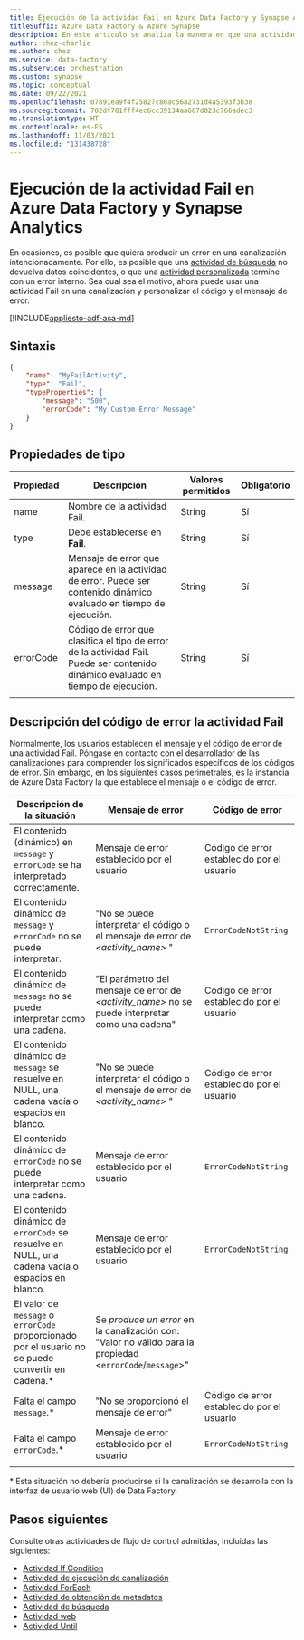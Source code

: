 ```yaml
---
title: Ejecución de la actividad Fail en Azure Data Factory y Synapse Analytics
titleSuffix: Azure Data Factory & Azure Synapse
description: En este artículo se analiza la manera en que una actividad Fail en Azure Data Factory y Synapse Analytics devuelve intencionalmente un error en una canalización.
author: chez-charlie
ms.author: chez
ms.service: data-factory
ms.subservice: orchestration
ms.custom: synapse
ms.topic: conceptual
ms.date: 09/22/2021
ms.openlocfilehash: 07891ea9f4f25827c80ac56a2731d4a5393f3b38
ms.sourcegitcommit: 702df701fff4ec6cc39134aa607d023c766adec3
ms.translationtype: HT
ms.contentlocale: es-ES
ms.lasthandoff: 11/03/2021
ms.locfileid: "131438728"
---
```

# <a name="execute-a-fail-activity-in-azure-data-factory-and-synapse-analytics"></a>Ejecución de la actividad Fail en Azure Data Factory y Synapse Analytics

En ocasiones, es posible que quiera producir un error en una canalización intencionadamente. Por ello, es posible que una [actividad de búsqueda](control-flow-lookup-activity.md) no devuelva datos coincidentes, o que una [actividad personalizada](transform-data-using-dotnet-custom-activity.md) termine con un error interno. Sea cual sea el motivo, ahora puede usar una actividad Fail en una canalización y personalizar el código y el mensaje de error.

[!INCLUDE[appliesto-adf-asa-md](includes/appliesto-adf-asa-md.md)]


## <a name="syntax"></a>Sintaxis

```json
{
    "name": "MyFailActivity",
    "type": "Fail",
    "typeProperties": {
        "message": "500",
        "errorCode": "My Custom Error Message"
    }
}

```

## <a name="type-properties"></a>Propiedades de tipo

| Propiedad | Descripción | Valores permitidos | Obligatorio |
| --- | --- | --- | --- |
| name | Nombre de la actividad Fail. | String | Sí |
| type | Debe establecerse en **Fail**. | String | Sí |
| message | Mensaje de error que aparece en la actividad de error. Puede ser contenido dinámico evaluado en tiempo de ejecución. | String | Sí |
| errorCode | Código de error que clasifica el tipo de error de la actividad Fail. Puede ser contenido dinámico evaluado en tiempo de ejecución. | String | Sí |
| | |

## <a name="understand-the-fail-activity-error-code"></a>Descripción del código de error la actividad Fail

Normalmente, los usuarios establecen el mensaje y el código de error de una actividad Fail. Póngase en contacto con el desarrollador de las canalizaciones para comprender los significados específicos de los códigos de error. Sin embargo, en los siguientes casos perimetrales, es la instancia de Azure Data Factory la que establece el mensaje o el código de error.

| Descripción de la situación | Mensaje de error | Código de error |
| --- | --- | --- |
El contenido (dinámico) en `message` y `errorCode` se ha interpretado correctamente. | Mensaje de error establecido por el usuario | Código de error establecido por el usuario |
El contenido dinámico de `message` y `errorCode` no se puede interpretar. | "No se puede interpretar el código o el mensaje de error de _<activity_name>_ " | `ErrorCodeNotString` |
| El contenido dinámico de `message` no se puede interpretar como una cadena. | "El parámetro del mensaje de error de _<activity_name>_ no se puede interpretar como una cadena" | Código de error establecido por el usuario |
| El contenido dinámico de `message` se resuelve en NULL, una cadena vacía o espacios en blanco. | "No se puede interpretar el código o el mensaje de error de _<activity_name>_ " | Código de error establecido por el usuario |
| El contenido dinámico de `errorCode` no se puede interpretar como una cadena. | Mensaje de error establecido por el usuario | `ErrorCodeNotString` |
| El contenido dinámico de `errorCode` se resuelve en NULL, una cadena vacía o espacios en blanco. | Mensaje de error establecido por el usuario | `ErrorCodeNotString` |
| El valor de `message` o `errorCode` proporcionado por el usuario no se puede convertir en cadena.* | Se _produce un error_ en la canalización con: "Valor no válido para la propiedad <`errorCode`/`message`>" | |
| Falta el campo `message`.* | "No se proporcionó el mensaje de error" | Código de error establecido por el usuario |
| Falta el campo `errorCode`.* | Mensaje de error establecido por el usuario | `ErrorCodeNotString` |
| | |

\* Esta situación no debería producirse si la canalización se desarrolla con la interfaz de usuario web (UI) de Data Factory.

## <a name="next-steps"></a>Pasos siguientes

Consulte otras actividades de flujo de control admitidas, incluidas las siguientes:

- [Actividad If Condition](control-flow-if-condition-activity.md)
- [Actividad de ejecución de canalización](control-flow-execute-pipeline-activity.md)
- [Actividad ForEach](control-flow-for-each-activity.md)
- [Actividad de obtención de metadatos](control-flow-get-metadata-activity.md)
- [Actividad de búsqueda](control-flow-lookup-activity.md)
- [Actividad web](control-flow-web-activity.md)
- [Actividad Until](control-flow-until-activity.md)
